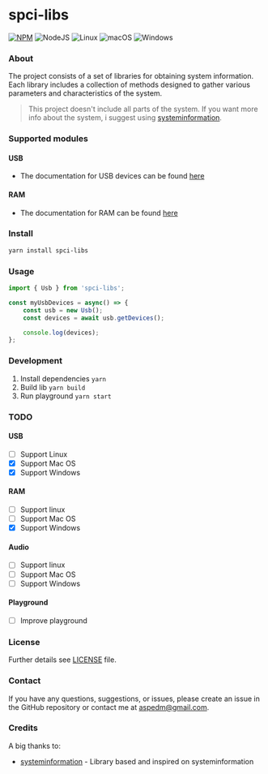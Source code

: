 # spci-libs
[![NPM](https://img.shields.io/badge/NPM-%23CB3837.svg?style=for-the-badge&logo=npm&logoColor=white)](https://www.npmjs.com/package/spci-libs)
![NodeJS](https://img.shields.io/badge/node.js-6DA55F?style=for-the-badge&logo=node.js&logoColor=white)
![Linux](https://img.shields.io/badge/Linux-FCC624?style=for-the-badge&logo=linux&logoColor=black)
![macOS](https://img.shields.io/badge/mac%20os-000000?style=for-the-badge&logo=macos&logoColor=F0F0F0)
![Windows](https://img.shields.io/badge/Windows-0078D6?style=for-the-badge&logo=windows&logoColor=white)

### About
The project consists of a set of libraries for obtaining system information. Each library includes a collection of methods designed to gather various parameters and characteristics of the system.

> This project doesn't include all parts of the system. If you want more info about the system, i suggest using [systeminformation](https://github.com/sebhildebrandt/systeminformation).

### Supported modules

#### USB
- The documentation for USB devices can be found [here](https://github.com/Aspedm/spci-libs/blob/main/src/system/usb/README.md)

#### RAM
- The documentation for RAM can be found [here](https://github.com/Aspedm/spci-libs/blob/main/src/system/ram/README.md)

### Install
```sh
yarn install spci-libs
```

### Usage
```ts
import { Usb } from 'spci-libs';

const myUsbDevices = async() => {
    const usb = new Usb();
    const devices = await usb.getDevices();

    console.log(devices);
};
```

### Development
1. Install dependencies ```yarn```
2. Build lib ```yarn build```
3. Run playground ```yarn start```

### TODO
#### USB
- [ ] Support Linux
- [X] Support Mac OS
- [X] Support Windows

#### RAM
- [ ] Support linux
- [ ] Support Mac OS
- [X] Support Windows

#### Audio
- [ ] Support linux
- [ ] Support Mac OS
- [ ] Support Windows

#### Playground
- [ ] Improve playground

### License
Further details see [LICENSE](LICENSE) file.


### Contact
If you have any questions, suggestions, or issues, please create an issue in the GitHub repository or contact me at [aspedm@gmail.com](mailto:aspedm@gmail.com).


### Credits
A big thanks to:
- [systeminformation](https://github.com/sebhildebrandt/systeminformation) - Library based and inspired on systeminformation 
